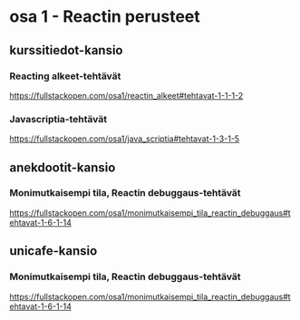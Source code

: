 # osa 1 - Reactin perusteet

## kurssitiedot-kansio
### Reacting alkeet-tehtävät
https://fullstackopen.com/osa1/reactin_alkeet#tehtavat-1-1-1-2
### Javascriptia-tehtävät
https://fullstackopen.com/osa1/java_scriptia#tehtavat-1-3-1-5

## anekdootit-kansio
### Monimutkaisempi tila, Reactin debuggaus-tehtävät
https://fullstackopen.com/osa1/monimutkaisempi_tila_reactin_debuggaus#tehtavat-1-6-1-14

## unicafe-kansio
### Monimutkaisempi tila, Reactin debuggaus-tehtävät
https://fullstackopen.com/osa1/monimutkaisempi_tila_reactin_debuggaus#tehtavat-1-6-1-14
